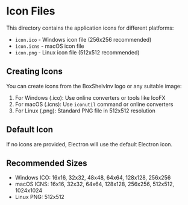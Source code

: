 # Icon Files

This directory contains the application icons for different platforms:

- `icon.ico` - Windows icon file (256x256 recommended)
- `icon.icns` - macOS icon file 
- `icon.png` - Linux icon file (512x512 recommended)

## Creating Icons

You can create icons from the BoxShelvInv logo or any suitable image:

1. For Windows (.ico): Use online converters or tools like IcoFX
2. For macOS (.icns): Use `iconutil` command or online converters
3. For Linux (.png): Standard PNG file in 512x512 resolution

## Default Icon

If no icons are provided, Electron will use the default Electron icon.

## Recommended Sizes

- Windows ICO: 16x16, 32x32, 48x48, 64x64, 128x128, 256x256
- macOS ICNS: 16x16, 32x32, 64x64, 128x128, 256x256, 512x512, 1024x1024
- Linux PNG: 512x512